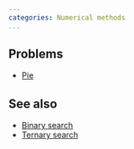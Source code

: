 ```yaml
---
categories: Numerical methods
...
```


## Problems
* [Pie](http://www.csc.kth.se/contest/nwerc/2006/problems/nwerc06.pdf)

## See also
* [Binary search]()
* [Ternary search]()